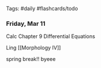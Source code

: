 Tags: #daily #flashcards/todo

### Friday, Mar 11

Calc
Chapter 9 Differential Equations

Ling
[[Morphology IV]]

spring break!! byeee